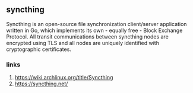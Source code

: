 ## syncthing

Syncthing is an open-source file synchronization client/server application written in Go, which implements its own - equally free - Block Exchange Protocol. All transit communications between syncthing nodes are encrypted using TLS and all nodes are uniquely identified with cryptographic certificates.

### links

1. https://wiki.archlinux.org/title/Syncthing
2. https://syncthing.net/

